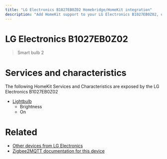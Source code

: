 ```yaml
---
title: "LG Electronics B1027EB0Z02 Homebridge/HomeKit integration"
description: "Add HomeKit support to your LG Electronics B1027EB0Z02, using Homebridge, Zigbee2MQTT and homebridge-z2m."
---
```

<!---
This file has been GENERATED using src/docgen/docgen.ts
DO NOT EDIT THIS FILE MANUALLY!
-->
# LG Electronics B1027EB0Z02
> Smart bulb 2


# Services and characteristics
The following HomeKit Services and Characteristics are exposed by
the LG Electronics B1027EB0Z02

* [Lightbulb](../../light.md)
  * Brightness
  * On


# Related
* [Other devices from LG Electronics](../index.md#lg_electronics)
* [Zigbee2MQTT documentation for this device](https://www.zigbee2mqtt.io/devices/B1027EB0Z02.html)